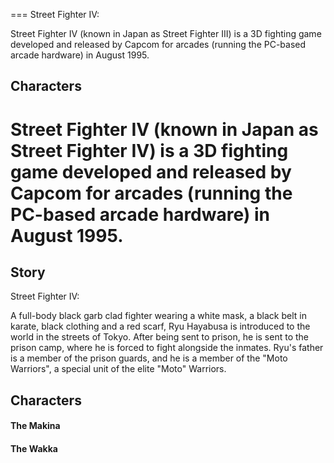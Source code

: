 
===
    Street Fighter IV:  
     
   Street Fighter IV (known in Japan as  Street Fighter III) is a 3D fighting game developed and released by Capcom for arcades (running the PC-based arcade hardware) in August 1995.
  
  

## Characters

#    Street Fighter IV (known in Japan as  Street Fighter IV) is a 3D fighting game developed and released by Capcom for arcades (running the PC-based arcade hardware) in August 1995.            
   

## Story

Street Fighter IV:  

A full-body black garb clad fighter wearing a white mask, a black belt in karate, black clothing and a red scarf, Ryu Hayabusa is introduced to the world in the streets of Tokyo. After being sent to prison, he is sent to the prison camp, where he is forced to fight alongside the inmates. Ryu's father is a member of the prison guards, and he is a member of the "Moto Warriors", a special unit of the elite "Moto" Warriors.    
  

## Characters

#### The Makina

#### The                        Wakka                                                                                                                                                                                                                
